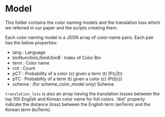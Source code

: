 # Model

This folder contains the color naming models and the translation loss which we referred in our paper and the scripts creating them.

Each color naming model is a JSON array of color-name pairs. Each pair has the below properties:

- lang : Language
- binNum/binL/binA/binB : Index of Color Bin
- term : Color name
- cnt : Count
- pCT : Probability of a color (c) given a term (t) (P(c|t))
- pTC : Probability of a term (t) given a color (c) (P(t|c))
- schema : (for scheme_color_model only) Schema


`translation_loss` is also an array having the translation losses between the top 100 English and Korean color name for full colors. 'dist' property indicate the distance (loss) between the English term (enTerm) and the Korean term (koTerm).


